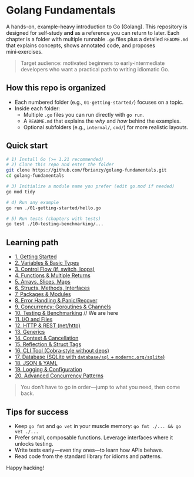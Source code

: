 # Golang Fundamentals

A hands-on, example-heavy introduction to Go (Golang). This repository is designed for self‑study **and** as a reference you can return to later. Each chapter is a folder with multiple runnable `.go` files plus a detailed `README.md` that explains concepts, shows annotated code, and proposes mini‑exercises.

> Target audience: motivated beginners to early‑intermediate developers who want a practical path to writing idiomatic Go.

## How this repo is organized

- Each numbered folder (e.g., `01-getting-started/`) focuses on a topic.
- Inside each folder:
  - Multiple `.go` files you can run directly with `go run`.
  - A `README.md` that explains the *why* and *how* behind the examples.
  - Optional subfolders (e.g., `internal/`, `cmd/`) for more realistic layouts.

## Quick start

```bash
# 1) Install Go (>= 1.21 recommended)
# 2) Clone this repo and enter the folder
git clone https://github.com/fbrianzy/golang-fundamentals.git
cd golang-fundamentals

# 3) Initialize a module name you prefer (edit go.mod if needed)
go mod tidy

# 4) Run any example
go run ./01-getting-started/hello.go

# 5) Run tests (chapters with tests)
go test ./10-testing-benchmarking/...
```

## Learning path

- [1. Getting Started](https://github.com/fbrianzy/golang-fundamentals/tree/main/01-getting-started)
- [2. Variables & Basic Types](https://github.com/fbrianzy/golang-fundamentals/tree/main/02-variables-and-types)
- [3. Control Flow (if, switch, loops)](https://github.com/fbrianzy/golang-fundamentals/tree/main/03-control-flow)
- [4. Functions & Multiple Returns](https://github.com/fbrianzy/golang-fundamentals/tree/main/04-functions)
- [5. Arrays, Slices, Maps](https://github.com/fbrianzy/golang-fundamentals/tree/main/05-collections)
- [6. Structs, Methods, Interfaces](https://github.com/fbrianzy/golang-fundamentals/tree/main/06-structs-methods-interfaces)
- [7. Packages & Modules](https://github.com/fbrianzy/golang-fundamentals/tree/main/07-packages-and-modules)
- [8. Error Handling & Panic/Recover](https://github.com/fbrianzy/golang-fundamentals/tree/main/08-errors-and-panic)
- [9. Concurrency: Goroutines & Channels](https://github.com/fbrianzy/golang-fundamentals/tree/main/09-concurrency-basics)
- [10. Testing & Benchmarking](https://github.com/fbrianzy/golang-fundamentals/tree/main/10-testing-and-benchmarking) // We are here
- [11. I/O and Files]()
- [12. HTTP & REST (net/http)]()
- [13. Generics]()
- [14. Context & Cancellation]()
- [15. Reflection & Struct Tags]()
- [16. CLI Tool (Cobra‑style without deps)]()
- [17. Database (SQLite with `database/sql` + `modernc.org/sqlite`)]()
- [18. JSON & YAML]()
- [19. Logging & Configuration]()
- [20. Advanced Concurrency Patterns]()

> You don’t have to go in order—jump to what you need, then come back.

## Tips for success

- Keep `go fmt` and `go vet` in your muscle memory: `go fmt ./... && go vet ./...`
- Prefer small, composable functions. Leverage interfaces where it unlocks testing.
- Write tests early—even tiny ones—to learn how APIs behave.
- Read code from the standard library for idioms and patterns.

Happy hacking!

